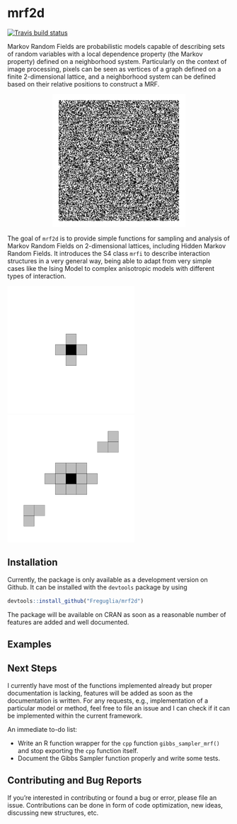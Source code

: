 
<!-- README.md is generated from README.Rmd. Please edit that file -->

# mrf2d

<!-- badges: start -->

[![Travis build
status](https://travis-ci.org/Freguglia/mrf2d.svg?branch=master)](https://travis-ci.org/Freguglia/mrf2d)
<!-- badges: end -->

Markov Random Fields are probabilistic models capable of describing sets
of random variables with a local dependence property (the Markov
property) defined on a neighborhood system. Particularly on the context
of image processing, pixels can be seen as vertices of a graph defined
on a finite 2-dimensional lattice, and a neighborhood system can be
defined based on their relative positions to construct a
MRF.

<p align="center">

<img src="man/Figures/README-/animation_ising.gif" alt="drawing" width="300" />

<p>

The goal of `mrf2d` is to provide simple functions for sampling and
analysis of Markov Random Fields on 2-dimensional lattices, including
Hidden Markov Random Fields. It introduces the S4 class `mrfi` to
describe interaction structures in a very general way, being able to
adapt from very simple cases like the Ising Model to complex anisotropic
models with different types of
interaction.

<p align="center">

![](man/figures/README-unnamed-chunk-2-1.png)![](man/figures/README-unnamed-chunk-2-2.png)

</p>

## Installation

<!--
You can install the released version of mrf2d from [CRAN](https://CRAN.R-project.org) with:

``` r
install.packages("mrf2d")
```
-->

Currently, the package is only available as a development version on
Github. It can be installed with the `devtools` package by using

``` r
devtools::install_github("Freguglia/mrf2d")
```

The package will be available on CRAN as soon as a reasonable number of
features are added and well documented.

## Examples

<!--
Write something about Markov Random Fields 
-->

## Next Steps

I currently have most of the functions implemented already but proper
documentation is lacking, features will be added as soon as the
documentation is written. For any requests, e.g., implementation of a
particular model or method, feel free to file an issue and I can check
if it can be implemented within the current framework.

An immediate to-do list:

  - Write an R function wrapper for the `cpp` function
    `gibbs_sampler_mrf()` and stop exporting the `cpp` function itself.
  - Document the Gibbs Sampler function properly and write some tests.

## Contributing and Bug Reports

If you’re interested in contributing or found a bug or error, please
file an issue. Contributions can be done in form of code optimization,
new ideas, discussing new structures, etc.
